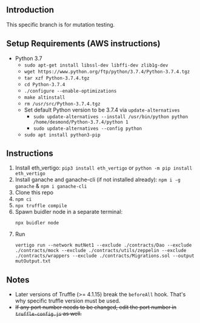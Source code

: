 ## Introduction
This specific branch is for mutation testing.

## Setup Requirements (AWS instructions)
- Python 3.7
    - `sudo apt-get install libssl-dev libffi-dev zlib1g-dev`
    - `wget https://www.python.org/ftp/python/3.7.4/Python-3.7.4.tgz`
    - `tar xzf Python-3.7.4.tgz`
    - `cd Python-3.7.4`
    - `./configure --enable-optimizations`
    - `make altinstall`
    - `rm /usr/src/Python-3.7.4.tgz`
    - Set default Python version to be 3.7.4 via `update-alternatives`
      - `sudo update-alternatives --install /usr/bin/python python /home/desmond/Python-3.7.4/python 1`
      - `sudo update-alternatives --config python`
    - `sudo apt install python3-pip`


## Instructions
1. Install eth_vertigo: `pip3 install eth_vertigo` or `python -m pip install eth_vertigo`
2. Install ganache and ganache-cli (if not installed already): `npm i -g ganache` & `npm i ganache-cli`
3. Clone this repo
4. `npm ci`
5. `npx truffle compile`
6. Spawn buidler node in a separate terminal: 
    ```
    npx buidler node
    ```
7. Run 
    ```
    vertigo run --network mutNet1 --exclude ./contracts/Dao --exclude ./contracts/mock --exclude ./contracts/utils/zeppelin --exclude ./contracts/wrappers --exclude ./contracts/Migrations.sol --output mutOutput.txt
    ```

## Notes
- Later versions of Truffle (>= 4.1.15) break the `beforeAll` hook. That's why specific truffle version must be used.
- ~~If any port number needs to be changed, edit the port number in `truffle-config.js` as well.~~
